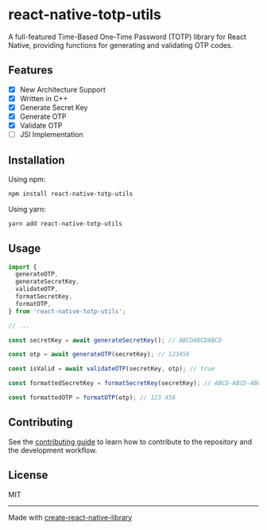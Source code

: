 # react-native-totp-utils

A full-featured Time-Based One-Time Password (TOTP) library for React Native, providing functions for generating and validating OTP codes.

## Features

- [X] New Architecture Support
- [X] Written in C++
- [X] Generate Secret Key
- [X] Generate OTP
- [X] Validate OTP
- [ ] JSI Implementation

## Installation

Using npm:

```bash
npm install react-native-totp-utils
```

Using yarn:

```bash
yarn add react-native-totp-utils
```

## Usage

```js
import {
  generateOTP,
  generateSecretKey,
  validateOTP,
  formatSecretKey,
  formatOTP,
} from 'react-native-totp-utils';

// ...

const secretKey = await generateSecretKey(); // ABCDABCDABCD

const otp = await generateOTP(secretKey); // 123456

const isValid = await validateOTP(secretKey, otp); // true

const formattedSecretKey = formatSecretKey(secretKey); // ABCD-ABCD-ABCD-ABCD

const formattedOTP = formatOTP(otp); // 123 456
```

## Contributing

See the [contributing guide](CONTRIBUTING.md) to learn how to contribute to the repository and the development workflow.

## License

MIT

---

Made with [create-react-native-library](https://github.com/callstack/react-native-builder-bob)
